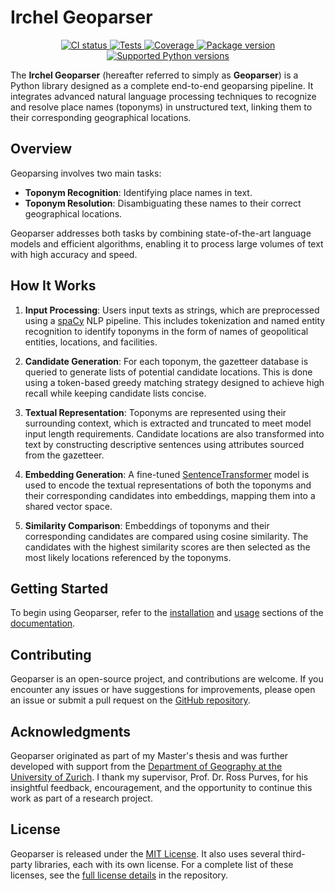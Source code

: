 # Irchel Geoparser

<p align="center">
<a href="https://github.com/dguzh/geoparser/actions?query=event%3Apush+branch%3Amain+workflow%3ACI" target="_blank">
    <img src="https://img.shields.io/github/actions/workflow/status/dguzh/geoparser/ci.yml?branch=main&logo=github&label=CI" alt="CI status">
</a>
<a href="https://github.com/dguzh/geoparser/actions/workflows/test.yml?query=branch%3Amain+" target="_blank">
    <img src="https://img.shields.io/github/actions/workflow/status/dguzh/geoparser/test.yml?branch=main&logo=github&label=Tests" alt="Tests">
</a>
<a href="https://coverage-badge.samuelcolvin.workers.dev/redirect/dguzh/geoparser" target="_blank">
    <img src="https://coverage-badge.samuelcolvin.workers.dev/dguzh/geoparser.svg" alt="Coverage">
</a>
<a href="https://pypi.org/project/geoparser" target="_blank">
    <img src="https://img.shields.io/pypi/v/geoparser?&label=pypi%20package" alt="Package version">
</a>
<a href="https://pypi.org/project/geoparser" target="_blank">
    <img src="https://img.shields.io/pypi/pyversions/geoparser" alt="Supported Python versions">
</a>
</p>

The **Irchel Geoparser** (hereafter referred to simply as **Geoparser**) is a Python library designed as a complete end-to-end geoparsing pipeline. It integrates advanced natural language processing techniques to recognize and resolve place names (toponyms) in unstructured text, linking them to their corresponding geographical locations.

## Overview

Geoparsing involves two main tasks:

- **Toponym Recognition**: Identifying place names in text.
- **Toponym Resolution**: Disambiguating these names to their correct geographical locations.

Geoparser addresses both tasks by combining state-of-the-art language models and efficient algorithms, enabling it to process large volumes of text with high accuracy and speed.

## How It Works

1. **Input Processing**: Users input texts as strings, which are preprocessed using a [spaCy](https://spacy.io/) NLP pipeline. This includes tokenization and named entity recognition to identify toponyms in the form of names of geopolitical entities, locations, and facilities.

2. **Candidate Generation**: For each toponym, the gazetteer database is queried to generate lists of potential candidate locations. This is done using a token-based greedy matching strategy designed to achieve high recall while keeping candidate lists concise.

3. **Textual Representation**: Toponyms are represented using their surrounding context, which is extracted and truncated to meet model input length requirements. Candidate locations are also transformed into text by constructing descriptive sentences using attributes sourced from the gazetteer.

4. **Embedding Generation**: A fine-tuned [SentenceTransformer](https://www.sbert.net/) model is used to encode the textual representations of both the toponyms and their corresponding candidates into embeddings, mapping them into a shared vector space.

5. **Similarity Comparison**: Embeddings of toponyms and their corresponding candidates are compared using cosine similarity. The candidates with the highest similarity scores are then selected as the most likely locations referenced by the toponyms.

## Getting Started

To begin using Geoparser, refer to the [installation](https://docs.geoparser.app/en/latest/installation.html) and [usage](https://docs.geoparser.app/en/latest/usage.html) sections of the [documentation](https://docs.geoparser.app/en/latest/).

## Contributing

Geoparser is an open-source project, and contributions are welcome. If you encounter any issues or have suggestions for improvements, please open an issue or submit a pull request on the [GitHub repository](https://github.com/dguzh/geoparser).

## Acknowledgments

Geoparser originated as part of my Master's thesis and was further developed with support from the [Department of Geography at the University of Zurich](https://www.geo.uzh.ch/). I thank my supervisor, Prof. Dr. Ross Purves, for his insightful feedback, encouragement, and the opportunity to continue this work as part of a research project.

## License

Geoparser is released under the [MIT License](https://github.com/dguzh/geoparser/blob/main/LICENSE). It also uses several third-party libraries, each with its own license. For a complete list of these licenses, see the [full license details](https://github.com/dguzh/geoparser/blob/main/THIRD_PARTY_LICENSES) in the repository.
